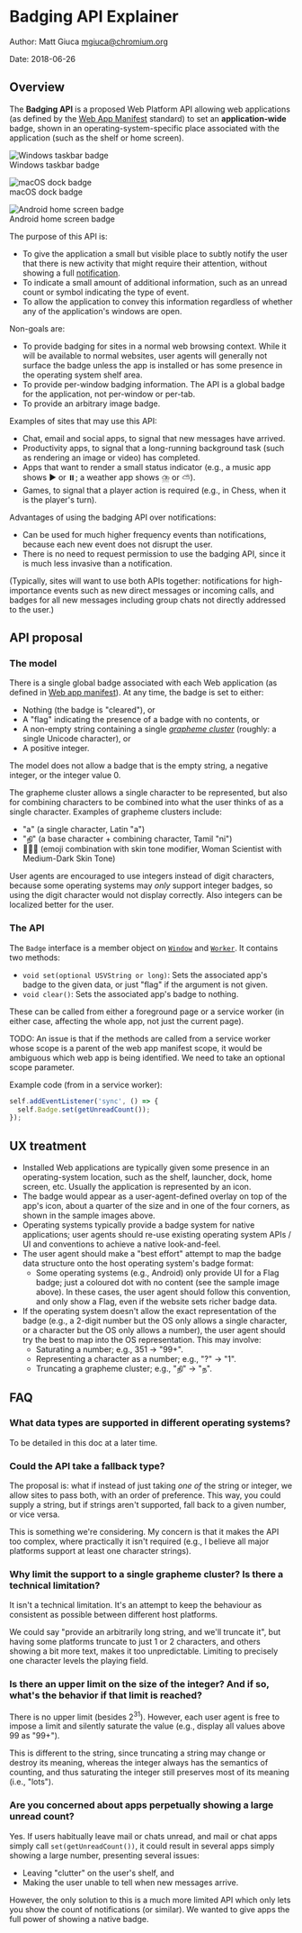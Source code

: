 # Badging API Explainer

Author: Matt Giuca <mgiuca@chromium.org>

Date: 2018-06-26

## Overview

The **Badging API** is a proposed Web Platform API allowing web applications (as
defined by the [Web App Manifest](https://www.w3.org/TR/appmanifest/) standard)
to set an **application-wide** badge, shown in an operating-system-specific
place associated with the application (such as the shelf or home screen).

![Windows taskbar badge](images/uwp-badge.png)
<br>Windows taskbar badge

![macOS dock badge](images/mac-badge.png)
<br>macOS dock badge

![Android home screen badge](images/android-badge.png)
<br>Android home screen badge

The purpose of this API is:

* To give the application a small but visible place to subtly notify the user
  that there is new activity that might require their attention, without showing
  a full [notification](https://notifications.spec.whatwg.org/).
* To indicate a small amount of additional information, such as an unread count
  or symbol indicating the type of event.
* To allow the application to convey this information regardless of whether any
  of the application's windows are open.

Non-goals are:

* To provide badging for sites in a normal web browsing context. While it will
  be available to normal websites, user agents will generally not surface the
  badge unless the app is installed or has some presence in the operating system
  shelf area.
* To provide per-window badging information. The API is a global badge for the
  application, not per-window or per-tab.
* To provide an arbitrary image badge.

Examples of sites that may use this API:

* Chat, email and social apps, to signal that new messages have arrived.
* Productivity apps, to signal that a long-running background task (such as
  rendering an image or video) has completed.
* Apps that want to render a small status indicator (e.g., a music app shows ▶️
  or ⏸️; a weather app shows ⛈️ or ⛅).
* Games, to signal that a player action is required (e.g., in Chess, when it is
  the player's turn).

Advantages of using the badging API over notifications:

* Can be used for much higher frequency events than notifications, because each
  new event does not disrupt the user.
* There is no need to request permission to use the badging API, since it is
  much less invasive than a notification.

(Typically, sites will want to use both APIs together: notifications for
high-importance events such as new direct messages or incoming calls, and badges
for all new messages including group chats not directly addressed to the user.)

## API proposal

### The model

There is a single global badge associated with each Web
application (as defined in [Web app
manifest](https://www.w3.org/TR/appmanifest/)). At any time, the badge is set to
either:

* Nothing (the badge is "cleared"), or
* A "flag" indicating the presence of a badge with no contents, or
* A non-empty string containing a single *[grapheme
  cluster](http://unicode.org/reports/tr29/#Grapheme_Cluster_Boundaries)*
  (roughly: a single Unicode character), or
* A positive integer.

The model does not allow a badge that is the empty string, a negative integer,
or the integer value 0.

The grapheme cluster allows a single character to be represented, but also
for combining characters to be combined into what the user thinks of as a single
character. Examples of grapheme clusters include:

* "a" (a single character, Latin "a")
* "நி" (a base character + combining character, Tamil "ni")
* 👩🏾‍🔬 (emoji combination with skin tone modifier, Woman Scientist with
  Medium-Dark Skin Tone)

User agents are encouraged to use integers instead of digit characters, because
some operating systems may *only* support integer badges, so using the digit
character would not display correctly. Also integers can be localized better for
the user.

### The API

The `Badge` interface is a member object on
[`Window`](https://html.spec.whatwg.org/#the-window-object) and
[`Worker`](https://www.w3.org/TR/workers/#worker). It contains two methods:

* `void set(optional USVString or long)`: Sets the associated app's badge to the
  given data, or just "flag" if the argument is not given.
* `void clear()`: Sets the associated app's badge to nothing.

These can be called from either a foreground page or a service worker (in either
case, affecting the whole app, not just the current page).

TODO: An issue is that if the methods are called from a service worker whose
scope is a parent of the web app manifest scope, it would be ambiguous which web
app is being identified. We need to take an optional scope parameter.

Example code (from in a service worker):

```js
self.addEventListener('sync', () => {
  self.Badge.set(getUnreadCount());
});
```

## UX treatment

* Installed Web applications are typically given some presence in an
  operating-system location, such as the shelf, launcher, dock, home screen,
  etc. Usually the application is represented by an icon.
* The badge would appear as a user-agent-defined overlay on top of the app's
  icon, about a quarter of the size and in one of the four corners, as shown in
  the sample images above.
* Operating systems typically provide a badge system for native applications;
  user agents should re-use existing operating system APIs / UI and conventions
  to achieve a native look-and-feel.
* The user agent should make a "best effort" attempt to map the badge data
  structure onto the host operating system's badge format:
  * Some operating systems (e.g., Android) only provide UI for a Flag badge;
    just a coloured dot with no content (see the sample image above). In these
    cases, the user agent should follow this convention, and only show a Flag,
    even if the website sets richer badge data.
* If the operating system doesn't allow the exact representation of the badge
  (e.g., a 2-digit number but the OS only allows a single character, or a
  character but the OS only allows a number), the user agent should try the best
  to map into the OS representation. This may involve:
  * Saturating a number; e.g., 351 -> "99+".
  * Representing a character as a number; e.g., "?" -> "1".
  * Truncating a grapheme cluster; e.g., "நி" -> "ந".

## FAQ

### What data types are supported in different operating systems?

To be detailed in this doc at a later time.

### Could the API take a fallback type?

The proposal is: what if instead of just taking *one of* the string or integer,
we allow sites to pass both, with an order of preference. This way, you could
supply a string, but if strings aren't supported, fall back to a given number,
or vice versa.

This is something we're considering. My concern is that it makes the API too
complex, where practically it isn't required (e.g., I believe all major
platforms support at least one character strings).

### Why limit the support to a single grapheme cluster? Is there a technical limitation?

It isn't a technical limitation. It's an attempt to keep the behaviour as
consistent as possible between different host platforms.

We could say "provide an arbitrarily long string, and we'll truncate it", but
having some platforms truncate to just 1 or 2 characters, and others showing a
bit more text, makes it too unpredictable. Limiting to precisely one character
levels the playing field.

### Is there an upper limit on the size of the integer? And if so, what's the behavior if that limit is reached?

There is no upper limit (besides 2<sup>31</sup>). However, each user agent is
free to impose a limit and silently saturate the value (e.g., display all values
above 99 as "99+").

This is different to the string, since truncating a string may change or destroy
its meaning, whereas the integer always has the semantics of counting, and thus
saturating the integer still preserves most of its meaning (i.e., "lots").

### Are you concerned about apps perpetually showing a large unread count?

Yes. If users habitually leave mail or chats unread, and mail or chat apps
simply call `set(getUnreadCount())`, it could result in several apps simply
showing a large number, presenting several issues:

* Leaving "clutter" on the user's shelf, and
* Making the user unable to tell when new messages arrive.

However, the only solution to this is a much more limited API which only lets
you show the count of notifications (or similar). We wanted to give apps the
full power of showing a native badge.
